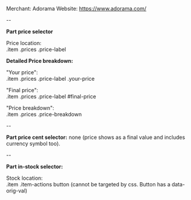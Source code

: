 Merchant: Adorama
Website: https://www.adorama.com/

--

**Part price selector**

Price location:   
.item .prices .price-label

**Detailed Price breakdown:**

"Your price":    
.item .prices .price-label .your-price

"Final price":   
.item .prices .price-label #final-price

"Price breakdown":    
.item .prices .price-breakdown

--

**Part price cent selector:** 
none (price shows as a final value and includes currency symbol too).

--

**Part in-stock selector:**

Stock location:   
.item .item-actions button (cannot be targeted by css. Button has a data-orig-val)
